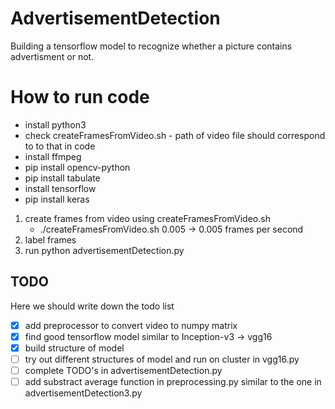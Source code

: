 # AdvertisementDetection

Building a tensorflow model to recognize whether a picture 
contains advertisment or not.

# How to run code

- install python3
- check createFramesFromVideo.sh - path of video file should correspond to to that in code
- install ffmpeg
- pip install opencv-python
- pip install tabulate
- install tensorflow
- pip install keras

1. create frames from video using createFramesFromVideo.sh
	- ./createFramesFromVideo.sh 0.005 -> 0.005 frames per second
2. label frames
3. run python advertisementDetection.py

## TODO
Here we should write down 
the todo list

- [x] add preprocessor to convert video to numpy matrix  
- [x] find good tensorflow model similar to Inception-v3 -> vgg16
- [x] build structure of model
- [ ] try out different structures of model and run on cluster in vgg16.py
- [ ] complete TODO's in advertisementDetection.py
- [ ] add substract average function in preprocessing.py similar to the one in advertisementDetection3.py 
